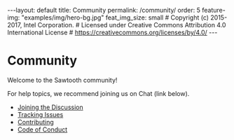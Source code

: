 \-\--layout: default title: Community permalink: /community/ order: 5
feature-img: \"examples/img/hero-bg.jpg\" feat_img_size: small \#
Copyright (c) 2015-2017, Intel Corporation. \# Licensed under Creative
Commons Attribution 4.0 International License \#
<https://creativecommons.org/licenses/by/4.0/> \-\--

# Community

<!--
  Licensed under Creative Commons Attribution 4.0 International License
  https://creativecommons.org/licenses/by/4.0/
-->

Welcome to the Sawtooth community!

For help topics, we recommend joining us on Chat (link below).

-   [Joining the Discussion](/community/join_the_discussion)
-   [Tracking Issues](/community/issue_tracking)
-   [Contributing](/community/contributing)
-   [Code of Conduct](/community/code_of_conduct)
